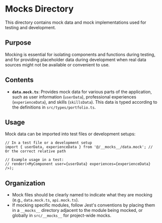 # Mocks Directory

This directory contains mock data and mock implementations used for testing and development.

## Purpose

Mocking is essential for isolating components and functions during testing, and for providing placeholder data during development when real data sources might not be available or convenient to use.

## Contents

- **`data.mock.ts`**: Provides mock data for various parts of the application, such as user information (`userData`), professional experiences (`experienceData`), and skills (`skillsData`). This data is typed according to the definitions in `src/types/portfolio.ts`.

## Usage

Mock data can be imported into test files or development setups:

```tsx
// In a test file or a development setup
import { userData, experienceData } from '@/__mocks__/data.mock'; // Or the correct relative path

// Example usage in a test:
// render(<MyComponent user={userData} experiences={experienceData} />);
```

## Organization

- Mock files should be clearly named to indicate what they are mocking (e.g., `data.mock.ts`, `api.mock.ts`).
- If mocking specific modules, follow Jest's conventions by placing them in a `__mocks__` directory adjacent to the module being mocked, or globally in `src/__mocks__` for project-wide mocks.
